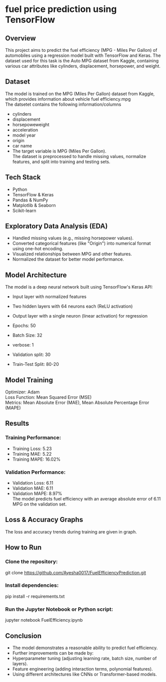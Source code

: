 # fuel price prediction using TensorFlow

## Overview  
This project aims to predict the fuel efficiency (MPG - Miles Per Gallon) of automobiles using a regression model built with TensorFlow and Keras. The dataset used for this task is the Auto MPG dataset from Kaggle, containing various car attributes like cylinders, displacement, horsepower, and weight.


## Dataset   
The model is trained on the MPG (Miles Per Gallon) dataset from Kaggle, which provides information about vehicle fuel efficiency.mpg   
The datsetet contains the following information/columns  
- cylinders  
- displacement  
- horsepoweweight  
- acceleration  
- model year  
- origin  
- car name  
- The target variable is MPG (Miles Per Gallon).  
The dataset is preprocessed to handle missing values, normalize features, and split into training and testing sets. 

## Tech Stack
- Python  
- TensorFlow & Keras  
- Pandas & NumPy  
- Matplotlib & Seaborn  
- Scikit-learn  

## Exploratory Data Analysis (EDA)
- Handled missing values (e.g., missing horsepower values).   
- Converted categorical features (like "Origin") into numerical format using one-hot encoding.  
- Visualized relationships between MPG and other features.  
- Normalized the dataset for better model performance.  

## Model Architecture
The model is a deep neural network built using TensorFlow's Keras API:  

- Input layer with normalized features  
- Two hidden layers with 64 neurons each (ReLU activation)  
- Output layer with a single neuron (linear activation) for regression  

- Epochs: 50  
- Batch Size: 32  
- verbose: 1  
- Validation split: 30  
- Train-Test Split: 80-20  

## Model Training
Optimizer: Adam  
Loss Function: Mean Squared Error (MSE)  
Metrics: Mean Absolute Error (MAE), Mean Absolute Percentage Error (MAPE)  

## Results  
### Training Performance:  
- Training Loss: 5.23  
- Training MAE: 5.22   
- Training MAPE: 16.02%   

### Validation Performance:  
- Validation Loss: 6.11  
- Validation MAE: 6.11   
- Validation MAPE: 8.97%  
The model predicts fuel efficiency with an average absolute error of 6.11 MPG on the validation set.

## Loss & Accuracy Graphs 
The loss and accuracy trends during training are given in graph.   

## How to Run

### Clone the repository:
git clone https://github.com/Ayesha0017/FuelEfficiencyPrediction.git  

### Install dependencies:
pip install -r requirements.txt  

### Run the Jupyter Notebook or Python script:
jupyter notebook FuelEfficiency.ipynb  

## Conclusion
- The model demonstrates a reasonable ability to predict fuel efficiency.  
- Further improvements can be made by:  
- Hyperparameter tuning (adjusting learning rate, batch size, number of layers).  
- Feature engineering (adding interaction terms, polynomial features).  
- Using different architectures like CNNs or Transformer-based models.  

